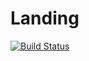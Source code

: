 # Landing

[![Build Status](https://drone.k3env.site/api/badges/k3env/landing-cv/status.svg)](https://drone.k3env.site/k3env/landing-cv)
